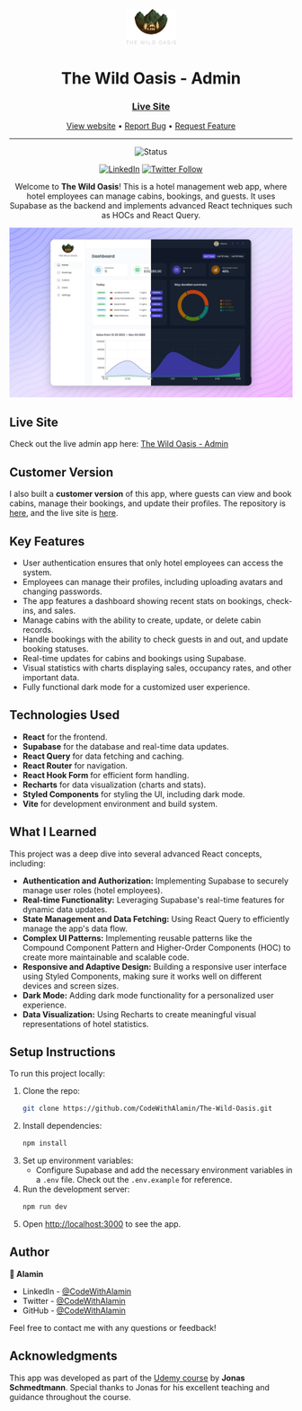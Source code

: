 <div align="center">

  <img src="./public/logo-dark.png" alt="logo" width="90" height="auto">

  <h1>The Wild Oasis - Admin</h1>

  <h3>
    <a href="https://the-wild-oasis-alamin.vercel.app">
      <strong>Live Site</strong>
    </a>
  </h3>

  <div align="center">
    <a href="https://the-wild-oasis-alamin.vercel.app">View website</a>
    •
    <a href="https://github.com/CodeWithAlamin/The-Wild-Oasis/issues">Report Bug</a>
    •
    <a href="https://github.com/CodeWithAlamin/The-Wild-Oasis/pulls">Request Feature</a>
  </div>

  <hr>

</div>

<!-- Badges -->
<div align="center">

![Status](https://img.shields.io/badge/Status-Completed-success?style=flat)

[![LinkedIn](https://img.shields.io/badge/LinkedIn-Connect-blue?style=for-the-badge&logo=linkedin)](https://www.linkedin.com/in/CodeWithAlamin)
[![Twitter Follow](https://img.shields.io/twitter/follow/CodeWithAlamin?style=for-the-badge&logo=x)](https://x.com/CodeWithAlamin)

</div>

<!-- Brief -->
<p align="center">
Welcome to <b>The Wild Oasis</b>! This is a hotel management web app, where hotel employees can manage cabins, bookings, and guests. It uses Supabase as the backend and implements advanced React techniques such as HOCs and React Query.
</p>

<!-- Screenshot -->
<a align="center" href="https://the-wild-oasis-alamin.vercel.app">

![Screenshot](./public/thumbnail-preview.jpg)

</a>

## Live Site

Check out the live admin app here: [The Wild Oasis - Admin](https://the-wild-oasis-alamin.vercel.app)

## Customer Version

I also built a **customer version** of this app, where guests can view and book cabins, manage their bookings, and update their profiles. The repository is [here](https://github.com/CodeWithAlamin/The-Wild-Oasis-Booking), and the live site is [here](https://the-wild-oasis-booking-alamin.vercel.app).

## Key Features

- User authentication ensures that only hotel employees can access the system.
- Employees can manage their profiles, including uploading avatars and changing passwords.
- The app features a dashboard showing recent stats on bookings, check-ins, and sales.
- Manage cabins with the ability to create, update, or delete cabin records.
- Handle bookings with the ability to check guests in and out, and update booking statuses.
- Real-time updates for cabins and bookings using Supabase.
- Visual statistics with charts displaying sales, occupancy rates, and other important data.
- Fully functional dark mode for a customized user experience.

## Technologies Used

- **React** for the frontend.
- **Supabase** for the database and real-time data updates.
- **React Query** for data fetching and caching.
- **React Router** for navigation.
- **React Hook Form** for efficient form handling.
- **Recharts** for data visualization (charts and stats).
- **Styled Components** for styling the UI, including dark mode.
- **Vite** for development environment and build system.

## What I Learned

This project was a deep dive into several advanced React concepts, including:

- **Authentication and Authorization:** Implementing Supabase to securely manage user roles (hotel employees).
- **Real-time Functionality:** Leveraging Supabase's real-time features for dynamic data updates.
- **State Management and Data Fetching:** Using React Query to efficiently manage the app's data flow.
- **Complex UI Patterns:** Implementing reusable patterns like the Compound Component Pattern and Higher-Order Components (HOC) to create more maintainable and scalable code.
- **Responsive and Adaptive Design:** Building a responsive user interface using Styled Components, making sure it works well on different devices and screen sizes.
- **Dark Mode:** Adding dark mode functionality for a personalized user experience.
- **Data Visualization:** Using Recharts to create meaningful visual representations of hotel statistics.

## Setup Instructions

To run this project locally:

1. Clone the repo:
   ```bash
   git clone https://github.com/CodeWithAlamin/The-Wild-Oasis.git
   ```
2. Install dependencies:
   ```bash
   npm install
   ```
3. Set up environment variables:
   - Configure Supabase and add the necessary environment variables in a `.env` file. Check out the `.env.example` for reference.
4. Run the development server:
   ```bash
   npm run dev
   ```
5. Open [http://localhost:3000](http://localhost:3000) to see the app.

## Author

<b>👤 Alamin</b>

- LinkedIn - [@CodeWithAlamin](https://www.linkedin.com/in/CodeWithAlamin)
- Twitter - [@CodeWithAlamin](https://www.twitter.com/CodeWithAlamin)
- GitHub - [@CodeWithAlamin](https://github.com/CodeWithAlamin)

Feel free to contact me with any questions or feedback!

## Acknowledgments

This app was developed as part of the [Udemy course](https://www.udemy.com/course/the-ultimate-react-course) by **Jonas Schmedtmann**. Special thanks to Jonas for his excellent teaching and guidance throughout the course.
